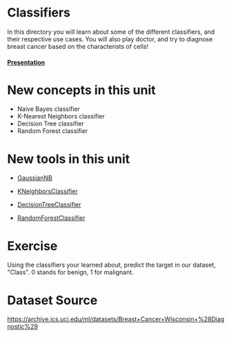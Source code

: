 # Classifiers

In this directory you will learn about some of the different classifiers, and their respective use cases.
You will also play doctor, and try to diagnose breast cancer based on the characterists of cells!

#### [Presentation](https://docs.google.com/presentation/d/1GSbYJUCj15IJs8tSzQGbZdYd3lj27dZcAfyWCEb0FXg/edit?usp=sharing)

# New concepts in this unit
- Naive Bayes classifier
- K-Nearest Neighbors classifier
- Decision Tree classifier
- Random Forest classifier

# New tools in this unit
- [GaussianNB](http://scikit-learn.org/stable/modules/generated/sklearn.naive_bayes.GaussianNB.html)

- [KNeighborsClassifier](http://scikit-learn.org/stable/modules/generated/sklearn.neighbors.KNeighborsClassifier.html)

- [DecisionTreeClassifier](http://scikit-learn.org/stable/modules/generated/sklearn.tree.DecisionTreeClassifier.html)

- [RandomForestClassifier](http://scikit-learn.org/stable/modules/generated/sklearn.ensemble.RandomForestClassifier.html)

# Exercise
Using the classifiers your learned about, predict the target in our dataset, "Class". 0 stands for benign, 1 for malignant.

# Dataset Source

https://archive.ics.uci.edu/ml/datasets/Breast+Cancer+Wisconsin+%28Diagnostic%29
